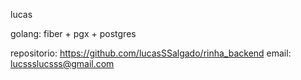 lucas 

golang: fiber + pgx + postgres

repositorio: https://github.com/lucasSSalgado/rinha_backend
email: lucssslucsss@gmail.com

